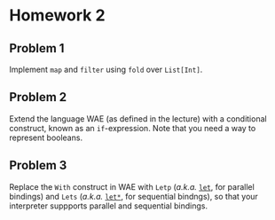 # Homework 2

## Problem 1

Implement `map` and `filter` using `fold` over `List[Int]`.

## Problem 2

Extend the language WAE (as defined in the lecture) with a conditional
construct, known as an `if`-expression.  Note that you need a way to represent
booleans.

## Problem 3

Replace the `With` construct in WAE with `Letp` (_a.k.a._
[`let`](http://docs.racket-lang.org/guide/let.html?q=parallel%20binding#%28part._.Parallel_.Binding__let%29),
for parallel bindings) and `Lets` (_a.k.a._
[`let*`](http://docs.racket-lang.org/guide/let.html?q=sequential%20binding&q=parallel%20binding#%28part._.Sequential_.Binding__let_%29),
for sequential bindngs), so that your interpreter suppports parallel and
sequential bindings.

